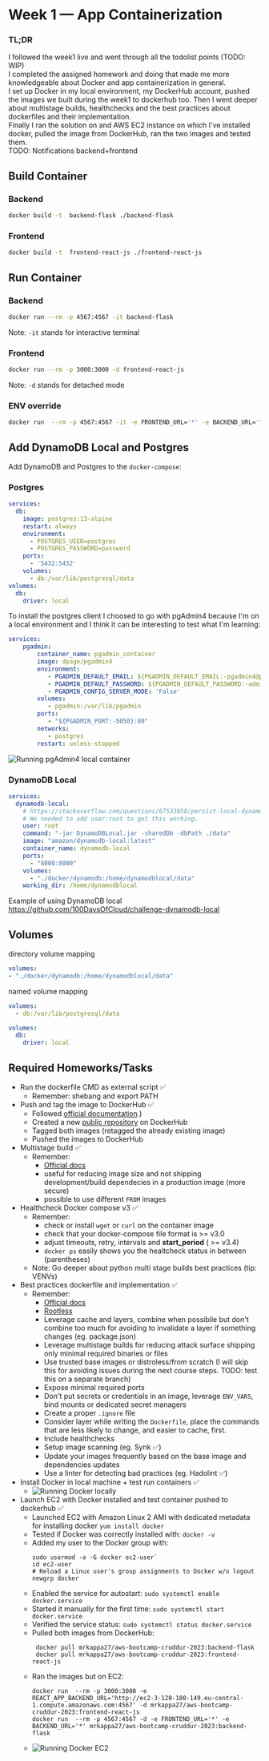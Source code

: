 # Week 1 — App Containerization

### TL;DR
I followed the week1 live and went through all the todolist points (TODO: WIP) \
I completed the assigned homework and doing that made me more knowledgeable about Docker and app containerization in general. \
I set up Docker in my local environment, my DockerHub account, pushed the images we built during the week1 to dockerhub too. Then I went deeper about multistage builds, healthchecks and the best practices about dockerfiles and their implementation. \
Finally I ran the solution on and AWS EC2 instance on which I've installed docker, pulled the image from DockerHub, ran the two images and tested them. \
TODO: Notifications backend+frontend

## Build Container

### Backend 
```sh
docker build -t  backend-flask ./backend-flask
```

### Frontend 
```sh
docker build -t  frontend-react-js ./frontend-react-js
```

## Run Container

### Backend 
```sh
docker run --rm -p 4567:4567 -it backend-flask
```
Note: `-it` stands for interactive terminal

### Frontend 
```sh
docker run --rm -p 3000:3000 -d frontend-react-js
```
Note: `-d` stands for detached mode

### ENV override
```sh
docker run  --rm -p 4567:4567 -it -e FRONTEND_URL='*' -e BACKEND_URL='*' backend-flask
```
## Add DynamoDB Local and Postgres

Add DynamoDB and Postgres to the `docker-compose`:

### Postgres

```yaml
services:
  db:
    image: postgres:13-alpine
    restart: always
    environment:
      - POSTGRES_USER=postgres
      - POSTGRES_PASSWORD=password
    ports:
      - '5432:5432'
    volumes: 
      - db:/var/lib/postgresql/data
volumes:
  db:
    driver: local
```

To install the postgres client I choosed to go with pgAdmin4 because I'm on a local environment and I think it can be interesting to test what I'm learning:
```yaml
services:
    pgadmin:
        container_name: pgadmin_container
        image: dpage/pgadmin4
        environment:
           - PGADMIN_DEFAULT_EMAIL: ${PGADMIN_DEFAULT_EMAIL:-pgadmin4@pgadmin.org}
           - PGADMIN_DEFAULT_PASSWORD: ${PGADMIN_DEFAULT_PASSWORD:-admin}
           - PGADMIN_CONFIG_SERVER_MODE: 'False'
        volumes:
           - pgadmin:/var/lib/pgadmin
        ports:
           - "${PGADMIN_PORT:-5050}:80"
        networks:
           - postgres
        restart: unless-stopped
```
![Running pgAdmin4 local container](assets/week1-pgadmin4-local-container.png)

### DynamoDB Local

```yaml
services:
  dynamodb-local:
    # https://stackoverflow.com/questions/67533058/persist-local-dynamodb-data-in-volumes-lack-permission-unable-to-open-databa
    # We needed to add user:root to get this working.
    user: root
    command: "-jar DynamoDBLocal.jar -sharedDb -dbPath ./data"
    image: "amazon/dynamodb-local:latest"
    container_name: dynamodb-local
    ports:
      - "8000:8000"
    volumes:
      - "./docker/dynamodb:/home/dynamodblocal/data"
    working_dir: /home/dynamodblocal
```

Example of using DynamoDB local
https://github.com/100DaysOfCloud/challenge-dynamodb-local

## Volumes

directory volume mapping

```yaml
volumes: 
- "./docker/dynamodb:/home/dynamodblocal/data"
```

named volume mapping

```yaml
volumes: 
  - db:/var/lib/postgresql/data

volumes:
  db:
    driver: local
```

## Required Homeworks/Tasks

- Run the dockerfile CMD as external script ✅
    - Remember: shebang and export PATH
- Push and tag the image to DockerHub ✅
    - Followed [official documentation](https://docs.docker.com/docker-hub/repos/#:~:text=To%20push%20an%20image%20to,docs%2Fbase%3Atesting%20).)
    - Created a new [public repository](https://hub.docker.com/repository/docker/mrkappa27/aws-bootcamp-cruddur-2023/general) on DockerHub
    - Tagged both images (retagged the already existing image)
    - Pushed the images to DockerHub
- Multistage build ✅
    - Remember:
        - [Official docs](https://docs.docker.com/build/building/multi-stage/)
        - useful for reducing image size and not shipping development/build dependecies in a production image (more secure)
        - possible to use different `FROM` images
- Healthcheck Docker compose v3 ✅
    - Remember: 
        - check or install `wget` or `curl` on the container image
        - check that your docker-compose file format is >= v3.0
        - adjust timeouts, retry, intervals and __start_period__ ( >= v3.4)
        - `docker ps` easily shows you the healtcheck status in between (parentheses)
    - Note: Go deeper about python multi stage builds best practices (tip: VENVs)
- Best practices dockerfile and implementation ✅
    - Remember:
        - [Official docs](https://docs.docker.com/develop/develop-images/dockerfile_best-practices/)
        - [Rootless](https://docs.docker.com/engine/security/rootless/)
        - Leverage cache and layers, combine when possibile but don't combine too much for avoiding to invalidate a layer if something changes (eg. package.json)
        - Leverage multistage builds for reducing attack surface shipping only minimal required binaries or files
        - Use trusted base images or distroless/from scratch (I will skip this for avoiding issues during the next course steps. TODO: test this on a separate branch)
        - Expose minimal required ports
        - Don't put secrets or credentials in an image, leverage `ENV_VARS`, bind mounts or dedicated secret managers
        - Create a proper `.ignore` file
        - Consider layer while writing the `Dockerfile`, place the commands that are less likely to change, and easier to cache, first.
        - Include healthchecks
        - Setup image scanning (eg. Synk ✅)
        - Update your images frequently based on the base image and dependencies updates  
        - Use a linter for detecting bad practices (eg. Hadolint ✅)
- Install Docker in local machine + test run containers ✅
    - ![Running Docker locally](assets/week1-docker-local.png)
- Launch EC2 with Docker installed and test container pushed to dockerhub ✅
    - Launched EC2 with Amazon Linux 2 AMI with dedicated metadata for installing docker `yum install docker`
    - Tested if Docker was correctly installed with: `docker -v` 
    - Added my user to the Docker group with:
        ```
        sudo usermod -a -G docker ec2-user`
        id ec2-user
        # Reload a Linux user's group assignments to Docker w/o logout
        newgrp docker
        ```
    - Enabled the service for autostart: `sudo systemctl enable docker.service`
    - Started it manually for the first time: `sudo systemctl start docker.service`
    - Verified the service status: `sudo systemctl status docker.service`
    - Pulled both images from DockerHub:
        ```
         docker pull mrkappa27/aws-bootcamp-cruddur-2023:backend-flask
         docker pull mrkappa27/aws-bootcamp-cruddur-2023:frontend-react-js
        ```
    - Ran the images but on EC2:
         ```
         docker run  --rm -p 3000:3000 -e REACT_APP_BACKEND_URL='http://ec2-3-120-180-149.eu-central-1.compute.amazonaws.com:4567' -d mrkappa27/aws-bootcamp-cruddur-2023:frontend-react-js
         docker run  --rm -p 4567:4567 -d -e FRONTEND_URL='*' -e BACKEND_URL='*' mrkappa27/aws-bootcamp-cruddur-2023:backend-flask
        ```   
    - ![Running Docker EC2](assets/week1-docker-ec2.png)